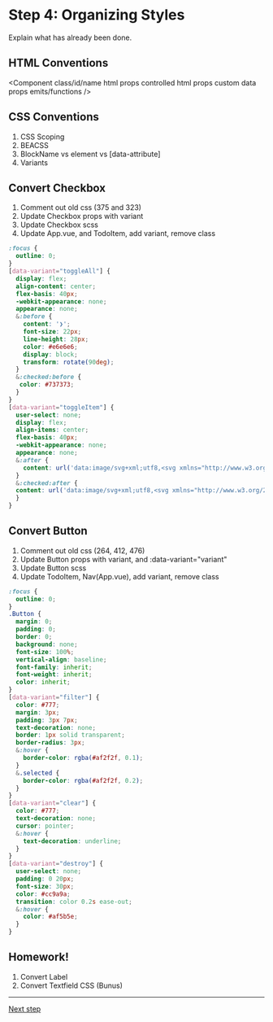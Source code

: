 # Step 4: Organizing Styles

Explain what has already been done.

## HTML Conventions

<Component class/id/name
  html props
  controlled html props
  custom data props
  emits/functions
/>

## CSS Conventions

1. CSS Scoping
2. BEACSS
3. BlockName vs element vs [data-attribute]
4. Variants

## Convert Checkbox
1. Comment out old css (375 and 323)
2. Update Checkbox props with variant
3. Update Checkbox scss
4. Update App.vue, and TodoItem, add variant, remove class

```scss
:focus {
  outline: 0;
}
[data-variant="toggleAll"] {
  display: flex;
  align-content: center;
  flex-basis: 40px;
  -webkit-appearance: none;
  appearance: none;
  &:before {
    content: '❯';
    font-size: 22px;
    line-height: 28px;
    color: #e6e6e6;
    display: block;
    transform: rotate(90deg);
  }
  &:checked:before {
   color: #737373;
  }
}
[data-variant="toggleItem"] {
  user-select: none;
  display: flex;
  align-items: center;
  flex-basis: 40px;
  -webkit-appearance: none;
  appearance: none;
  &:after {
    content: url('data:image/svg+xml;utf8,<svg xmlns="http://www.w3.org/2000/svg" width="40" height="40" viewBox="-10 -18 100 135"><circle cx="50" cy="50" r="50" fill="none" stroke="#ededed" stroke-width="3"/></svg>');
  }
  &:checked:after {
  content: url('data:image/svg+xml;utf8,<svg xmlns="http://www.w3.org/2000/svg" width="40" height="40" viewBox="-10 -18 100 135"><circle cx="50" cy="50" r="50" fill="none" stroke="#bddad5" stroke-width="3"/><path fill="#5dc2af" d="M72 25L42 71 27 56l-4 4 20 20 34-52z"/></svg>');
  }
}
```

## Convert Button
1. Comment out old css (264, 412, 476)
2. Update Button props with variant, and :data-variant="variant"
3. Update Button scss
4. Update TodoItem, Nav(App.vue), add variant, remove class

```scss
:focus {
  outline: 0;
}
.Button {
  margin: 0;
  padding: 0;
  border: 0;
  background: none;
  font-size: 100%;
  vertical-align: baseline;
  font-family: inherit;
  font-weight: inherit;
  color: inherit;
}
[data-variant="filter"] {
  color: #777;
  margin: 3px;
  padding: 3px 7px;
  text-decoration: none;
  border: 1px solid transparent;
  border-radius: 3px;
  &:hover {
    border-color: rgba(#af2f2f, 0.1);
  }
  &.selected {
    border-color: rgba(#af2f2f, 0.2);
  }
}
[data-variant="clear"] {
  color: #777;
  text-decoration: none;
  cursor: pointer;
  &:hover {
    text-decoration: underline;
  }
}
[data-variant="destroy"] {
  user-select: none;
  padding: 0 20px;
  font-size: 30px;
  color: #cc9a9a;
  transition: color 0.2s ease-out;
  &:hover {
    color: #af5b5e;
  }
}
```

## Homework!

1. Convert Label
2. Convert Textfield CSS (Bunus)

---
[Next step](./step-5.md)
